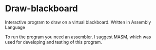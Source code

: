 # Draw-blackboard
Interactive program to draw on a virtual blackboard. Written in Assembly Language

To run the program you need an assembler. I suggest MASM, which was used for developing and testing of this program.
